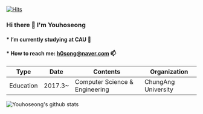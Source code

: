 [![Hits](https://hits.seeyoufarm.com/api/count/incr/badge.svg?url=https%3A%2F%2Fgithub.com%2FYouhoseong&count_bg=%233D23BE&title_bg=%23DB1A1A&icon=&icon_color=%23D10202&title=hits&edge_flat=true)](https://hits.seeyoufarm.com)

### Hi there 👋 I'm Youhoseong


#### * I’m currently studying at CAU 🔭
#### * How to reach me: h0song@naver.com 📫

<!--
**Youhoseong/Youhoseong** is a ✨ _special_ ✨ repository because its `README.md` (this file) appears on your GitHub profile.

Here are some ideas to get you started:


- 🌱 I’m currently learning ...
- 👯 I’m looking to collaborate on ...
- 🤔 I’m looking for help with ...
- 💬 Ask me about ...

- 😄 Pronouns: ...
- ⚡ Fun fact: ...
-->

|    Type   | Date    | Contents                       | Organization        |
|:---------:|---------|--------------------------------|---------------------|
| Education | 2017.3~ | Computer Science & Engineering | ChungAng University |



![Youhoseong's github stats](https://github-readme-stats.vercel.app/api?username=Youhoseong&show_icons=true)

